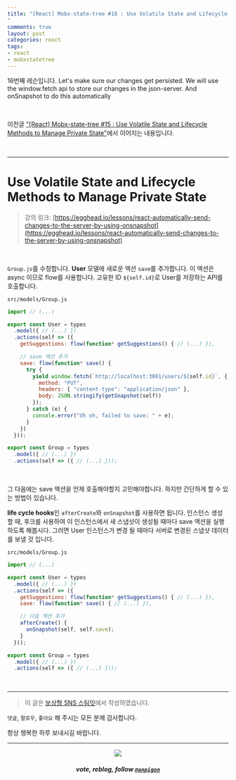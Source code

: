 ```yaml
---
title: "[React] Mobx-state-tree #16 : Use Volatile State and Lifecycle Methods to Manage Private State
"
comments: true
layout: post
categories: react
tags:
- react
- mobxstatetree
---
```


16번째 레슨입니다. Let's make sure our changes get persisted. We will use the window.fetch api to store our changes in the json-server. And onSnapshot to do this automatically

<br>

이전글 ["\[React\] Mobx-state-tree #15 : Use Volatile State and Lifecycle Methods to Manage Private State"](/react/2019/09/01/manage-application-state-with-mobx-state-tree-15/)에서 이어지는 내용입니다.

<br>

***


# Use Volatile State and Lifecycle Methods to Manage Private State

> 강의 링크: [https://egghead.io/lessons/react-automatically-send-changes-to-the-server-by-using-onsnapshot](https://egghead.io/lessons/react-automatically-send-changes-to-the-server-by-using-onsnapshot)

<br>

`Group.js`를 수정합니다. **User** 모델에 새로운 액션 `save`를 추가합니다. 이 액션은 async 이므로 flow를 사용합니다. 고유한 ID `${self.id}`로 User를 저장하는 API를 호출합니다.

`src/models/Group.js`

```js
import // (...)

export const User = types
  .model({ // (...) })
  .actions(self => ({
    getSuggestions: flow(function* getSuggestions() { // (...) }),

    // save 액션 추가
    save: flow(function* save() {
      try {
        yield window.fetch(`http://localhost:3001/users/${self.id}`, {
          method: "PUT",
          headers: { "content-type": "application/json" },
          body: JSON.stringify(getSnapshot(self))
        });
      } catch (e) {
        console.error("Uh oh, failed to save: " + e);
      }
    })
  }));

export const Group = types
  .model({ // (...) })
  .actions(self => ({ // (...) }));
```

<br>

그 다음에는 save 액션을 언제 호출해야할지 고민해야합니다. 하지만 간단하게 할 수 있는 방법이 있습니다.

**life cycle hooks**인 `afterCreate`와 `onSnapshot`를 사용하면 됩니다. 인스턴스 생성 할 때, 후크를 사용하여 이 인스턴스에서 새 스냅샷이 생성될 때마다 save 액션을 실행하도록 해봅시다. 그러면 User 인스턴스가 변경 될 때마다 서버로 변경된 스냅샷 데이터를 보낼 것 입니다.

`src/models/Group.js`

```js
import // (...)

export const User = types
  .model({ // (...) })
  .actions(self => ({
    getSuggestions: flow(function* getSuggestions() { // (...) }),
    save: flow(function* save() { // (...) }),

    // 다음 액션 추가
    afterCreate() {
      onSnapshot(self, self.save);
    }
  }));

export const Group = types
  .model({ // (...) })
  .actions(self => ({ // (...) }));
```

<br>

***

> 이 글은 [보상형 SNS 스팀잇](https://steemit.com/@anpigon)에서 작성하였습니다.

`댓글`, `팔로우`, `좋아요` 해 주시는 모든 분께 감사합니다.

항상 행복한 하루 보내시길 바랍니다.

***

<center><img src='https://steemitimages.com/400x0/https://cdn.steemitimages.com/DQmQmWhMN6zNrLmKJRKhvSScEgWZmpb8zCeE2Gray1krbv6/BC054B6E-6F73-46D0-88E4-C88EB8167037.jpeg'><h5>vote, reblog, follow <code><a href='https://steemit.com/@anpigon'>@anpigon</a></code></h5></center>

<br>